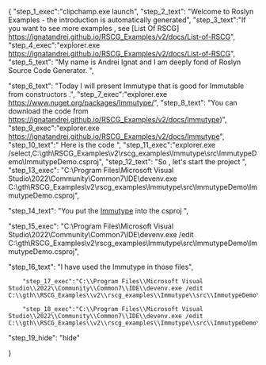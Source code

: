 {
    "step_1_exec":"clipchamp.exe launch",
    "step_2_text": "Welcome to Roslyn Examples - the introduction is automatically generated",
    "step_3_text":"If you want to see more examples , see  [List Of RSCG] https://ignatandrei.github.io/RSCG_Examples/v2/docs/List-of-RSCG",
    "step_4_exec":"explorer.exe https://ignatandrei.github.io/RSCG_Examples/v2/docs/List-of-RSCG",
    "step_5_text": "My name is Andrei Ignat and I am deeply fond of Roslyn Source Code Generator. ",

"step_6_text": "Today I will present Immutype  that is good for Immutable from constructors .",
"step_7_exec":"explorer.exe https://www.nuget.org/packages/Immutype/",
"step_8_text": "You can download the code from https://ignatandrei.github.io/RSCG_Examples/v2/docs/Immutype)",
"step_9_exec":"explorer.exe https://ignatandrei.github.io/RSCG_Examples/v2/docs/Immutype",
"step_10_text":" Here is the code ",
"step_11_exec":"explorer.exe /select,C:\\gth\\RSCG_Examples\\v2\\rscg_examples\\Immutype\\src\\ImmutypeDemo\\ImmutypeDemo.csproj",
"step_12_text": "So , let's start the project ",
"step_13_exec": "C:\\Program Files\\Microsoft Visual Studio\\2022\\Community\\Common7\\IDE\\devenv.exe C:\\gth\\RSCG_Examples\\v2\\rscg_examples\\Immutype\\src\\ImmutypeDemo\\ImmutypeDemo.csproj",

"step_14_text": "You put the  [Immutype](https://www.nuget.org/packages/Immutype/) into the csproj ",

"step_15_exec": "C:\\Program Files\\Microsoft Visual Studio\\2022\\Community\\Common7\\IDE\\devenv.exe /edit C:\\gth\\RSCG_Examples\\v2\\rscg_examples\\Immutype\\src\\ImmutypeDemo\\ImmutypeDemo.csproj",

"step_16_text": "I have used the Immutype in those files",


        "step_17_exec":"C:\\Program Files\\Microsoft Visual Studio\\2022\\Community\\Common7\\IDE\\devenv.exe /edit C:\\gth\\RSCG_Examples\\v2\\rscg_examples\\Immutype\\src\\ImmutypeDemo\\Person.cs",
    
        "step_18_exec":"C:\\Program Files\\Microsoft Visual Studio\\2022\\Community\\Common7\\IDE\\devenv.exe /edit C:\\gth\\RSCG_Examples\\v2\\rscg_examples\\Immutype\\src\\ImmutypeDemo\\Program.cs",
    
"step_19_hide": "hide"


}